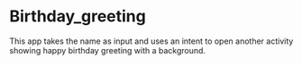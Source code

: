 # Birthday_greeting
This app takes the name as input and uses an intent to open another activity showing happy birthday greeting with a background.
